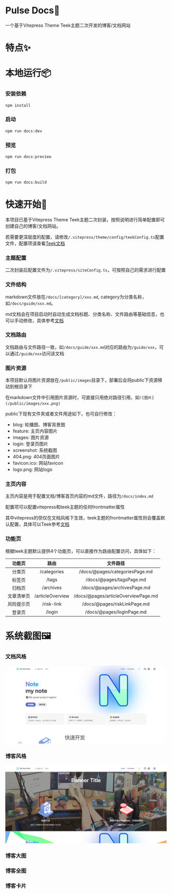 # Pulse Docs📝
一个基于Vitepress Theme Teek主题二次开发的博客/文档网站

# 特点✨

# 本地运行📦
### 安装依赖
```bash
npm install
```

### 启动
```bash
npm run docs:dev
```

### 预览
```bash
npm run docs:preview
```

### 打包
```bash
npm run docs:build
```

# 快速开始🚀
本项目已基于Vitepress Theme Teek主题二次封装，按照说明进行简单配置即可创建自己的博客/文档网站。

若需要更深层度的配置，请修改`/.vitepress/theme/config/teekConfig.ts`配置文件，配置项请查看[Teek文档](https://vp.teek.top/)

### 主题配置
二次封装后配置文件为`/.vitepress/siteConfig.ts`，可按照自己的需求进行配置

### 文件结构
markdown文件放在`/docs/[category]/xxx.md`, category为分类名称，如`/docs/guide/xxx.md`。

md文档会在项目启动时自动生成文档标题、分类名称、文件路由等基础信息，也可以手动修改，具体参考[文档]()

### 文档路由
文档路由与文件路径一致，如`/docs/guide/xxx.md`对应的路由为`/guide/xxx`，可以通过`/guide/xxx`访问该文档

### 图片资源
本项目默认将图片资源放在`/public/images`目录下，部署后会将public下资源移动到根目录下

在markdown文件中引用图片资源时，可直接只用绝对路径引用，如`![图片](/public/images/xxx.png)`

public下现有文件夹或者文件用途如下，也可自行修改：
- blog: 轮播图、博客背景图
- feature: 主页内容图片
- images: 图片资源
- login: 登录页图片
- screenshot: 系统截图
- 404.png: 404页面图片
- favicon.ico: 网站favicon
- logo.png: 网站logo

### 主页内容
主页内容是用于配置文档/博客首页内容的md文件，路径为`/docs/index.md`

配置项可以配置vitepress和teek主题的任何frontmatter属性

其中vitepress的但仅在文档风格下生效，teek主题的frontmatter属性则会覆盖默认配置，具体可以Teek参考[文档](https://vp.teek.top/reference/frontmatter.html#%E9%A6%96%E9%A1%B5%E9%85%8D%E7%BD%AE)

### 功能页
根据teek主题默认提供4个功能页，可以直接作为路由配置访问，具体如下：

|  功能页   | 路由  |  文件路径  |
| :------: | :---: | :----: |
|  分类页   | /categories | /docs/@pages/categoriesPage.md |
|  标签页   | /tags | /docs/@pages/tagsPage.md |
|  归档页   | /archives | /docs/@pages/archivesPage.md |
| 文章清单页  | /articleOverview |  /docs/@pages/articleOverviewPage.md |
| 风险提示页  | /risk-link | /docs/@pages/riskLinkPage.md |
|  登录页   | /login | /docs/@pages/loginPage.md |

# 系统截图🖼️
### 文档风格
![文档风系统截图](./public/screenshot/doc.png)

### 博客风格
![博客风系统截图](./public/screenshot/blog.png)

### 博客大图

### 博客全图

### 博客卡片
